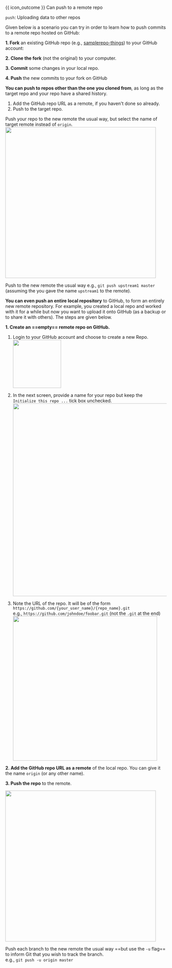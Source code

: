 <span id="prereqs"><panel src="../pull/unit-inElsewhere-asFlat.md" boilerplate header="{{ icon_prereq }} %%Tools → Git & GitHub → Pull%%" popup-url="{{ baseUrl }}/gitAndGithub/pull" /></span>

<span id="outcomes">{{ icon_outcome }} Can push to a remote repo</span>

<span id="title">`push`: Uploading data to other repos</span>

<div id="body">

Given below is a scenario you can try in order to learn how to <trigger trigger="click" for="modal:githubPushing-rcsPushing">push</trigger> commits to a remote repo hosted on GitHub:

<modal large header="Project Management → Revision Control → Remote Repositories →" id="modal:githubPushing-rcsPushing">
  <include src="..\..\revisionControl\remoteRepositories\text.md#section-pushing"/>
</modal>

**1. Fork** an existing GitHub repo (e.g., [samplerepo-things](https://github.com/se-edu/samplerepo-things)) to your GitHub account:

**2. Clone the fork** (not the original) to your computer.

**3. Commit** some changes in your local repo.

**4. Push** the new commits to your fork on GitHub

<tabs>
  <tab header="SourceTree">
    <include src="./sourcetree.md" />
  </tab>
  <tab header="CLI">
    <include src="./cli.md" />
  </tab>
</tabs>

<p/>

**You can push to repos other than the one you cloned from**, as long as the target repo and your repo have a shared history.
1. <trigger trigger="click" for="modal:push-addRemoteForNormalPushing">Add the GitHub repo URL as a remote</trigger>, if you haven't done so already.
1. Push to the target repo.

<modal large header="Git & GitHub → Pull →" id="modal:push-addRemoteForNormalPushing">
  <include src="../pull/text.md#section-working-with-multiple-remotes"/>
</modal>

<tabs>
  <tab header="SourceTree">

Push your repo to the new remote the usual way, but select the name of target remote instead of `origin`.<br>
<img src="{{baseUrl}}/gitAndGithub/push/images/pushToRemote.png" width="470" />

  </tab>
  <tab header="CLI">

Push to the new remote the usual way  e.g., `git push upstream1 master` (assuming the you gave the name `upstream1` to the remote).

  </tab>
</tabs>

<p/>

**You can even push an entire local repository** to GitHub, to form an entirely new remote repository. For example, you created a local repo and worked with it for a while but now you want to upload it onto GitHub (as a backup or to share it with others). The steps are given below.

**1. Create an ==empty== remote repo on GitHub.**

1. Login to your GitHub account and choose to create a new Repo. <br>
   <img src="{{baseUrl}}/gitAndGithub/push/images/createNewRemoteRepo.png" width="150" />

1. In the next screen, provide a name for your repo but keep the `Initialize this repo ...` tick box unchecked.<br>
   <img src="{{baseUrl}}/gitAndGithub/push/images/fillNewRepoInfo.png" width="600" />

1. Note the URL of the repo. It will be of the form `https://github.com/{your_user_name}/{repo_name}.git`<br>
   e.g., `https://github.com/johndoe/foobar.git` (not the `.git` at the end)<br>
   <img src="{{baseUrl}}/gitAndGithub/push/images/newRepoUrl.png" width="450" />

**2. <trigger trigger="click" for="modal:push-addRemote">Add the GitHub repo URL as a remote</trigger>** of the local repo. You can give it the name `origin` (or any other name).

<modal large header="Git & GitHub → Pull →" id="modal:push-addRemote">
  <include src="../pull/text.md#section-working-with-multiple-remotes"/>
</modal>

**3. Push the repo** to the remote.

<tabs>
  <tab header="SourceTree">

<img src="{{baseUrl}}/gitAndGithub/push/images/pushToRemote.png" width="470" />

  </tab>
  <tab header="CLI">

Push each branch to the new remote the usual way ==but use the `-u` flag== to inform Git that you wish to <tooltip content="i.e., remember which branch in the remote repo corresponds to which branch in the local repo">track</tooltip> the branch.<br>
   e.g., `git push -u origin master`

  </tab>
</tabs>

</div>

<div id="extras">
</div>